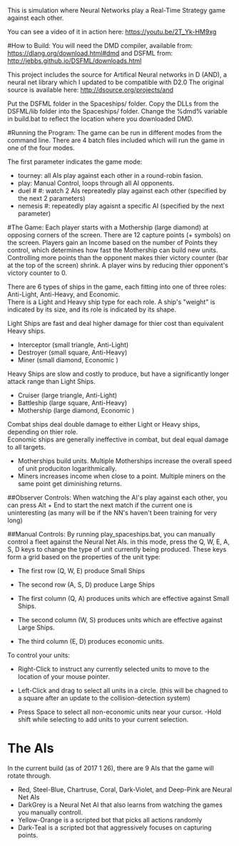 
This is simulation where Neural Networks play a Real-Time Strategy game against each other.

You can see a video of it in action here: https://youtu.be/2T_Yk-HM9xg

#How to Build:
You will need the DMD compiler, available from: https://dlang.org/download.html#dmd
and DSFML from: http://jebbs.github.io/DSFML/downloads.html

This project includes the source for Artifical Neural networks in D (AND), a neural net library which I updated to be compatible with D2.0
The original source is available here: http://dsource.org/projects/and

Put the DSFML folder in the Spaceships/ folder.
Copy the DLLs from the DSFML/lib folder into the Spaceships/ folder.
Change the %dmd% variable in build.bat to reflect the location where you downloaded DMD.


#Running the Program:
The game can be run in different modes from the command line.
There are 4 batch files included which will run the game in one of the four modes.

The first parameter indicates the game mode:
- tourney: all AIs play against each other in a round-robin fasion.
- play:    Manual Control, loops through all AI opponents.
- duel # #: watch 2 AIs repreatedly play against each other (specified by the next 2 parameters)
- nemesis #: repeatedly play agaisnt a specific AI (specified by the next parameter)

#The Game:
Each player starts with a Mothership (large diamond) at opposing corners of the screen.
There are 12 capture points (+ symbols) on the screen.  Players gain an Income based on the number of Points they control, which determines how fast the Mothership can build new units.
Controlling more points than the opponent makes thier victory counter (bar at the top of the screen) shrink. 
A player wins by reducing thier opponent's victory counter to 0.

There are 6 types of ships in the game, each fitting into one of three roles: Anti-Light, Anti-Heavy, and Economic.  
There is a Light and Heavy ship type for each role.  A ship's "weight" is indicated by its size, and its role is indicated by its shape.

Light Ships are fast and deal higher damage for thier cost than equivalent Heavy ships. 
  - Interceptor (small triangle, Anti-Light)  
  - Destroyer   (small square,   Anti-Heavy)   
  - Miner       (small diamond,  Economic  ) 
  
Heavy Ships are slow and costly to produce, but have a significantly longer attack range than Light Ships. 
  - Cruiser     (large triangle, Anti-Light) 
  - Battleship  (large square,   Anti-Heavy) 
  - Mothership  (large diamond,  Economic  )    


Combat ships deal double damage to either Light or Heavy ships, depending on thier role.  
Economic ships are generally ineffective in combat, but deal equal damage to all targets.   
  -  Motherships build units.  Multiple Motherships increase the overall speed of unit produciton logarithmically. 
  -  Miners increases income when close to a point.  Multiple miners on the same point get diminishing returns. 
   
      

##Observer Controls:
  When watching the AI's play against each other, you can press Alt + End to start the next match if the current one is uninteresting (as many will be if the NN's haven't been training for very long)
  

##Manual Controls:
By running play_spaceships.bat, you can manually control a fleet against the Neural Net AIs.
  in this mode, press the Q, W, E, A, S, D keys to change the type of unit currently being produced.
  These keys form a grid based on the properties of the unit type:
   - The first row  (Q, W, E) produce Small Ships
   - The second row (A, S, D) produce Large Ships
    
   - The first column  (Q, A) produces units which are effective against Small Ships.
   - The second column (W, S) produces units which are effective against Large Ships.
   - The third column  (E, D) produces economic units.
    
  To control your units:
   - Right-Click to instruct any currently selected units to move to the location of your mouse pointer.
  
   - Left-Click and drag to select all units in a circle. (this will be chagned to a square after an update to the collision-detection system)
   - Press Space to select all non-economic units near your cursor.
   -Hold shift while selecting to add units to your current selection.
   
   
# The AIs
 
In the current build (as of 2017 1 26), there are 9 AIs that the game will rotate through.
 - Red, Steel-Blue, Chartruse, Coral, Dark-Violet, and Deep-Pink are Neural Net AIs
 - DarkGrey is a Neural Net AI that also learns from watching the games you manually controll.
 - Yellow-Orange is a scripted bot that picks all actions randomly
 - Dark-Teal is a scripted bot that aggressively focuses on capturing points.

